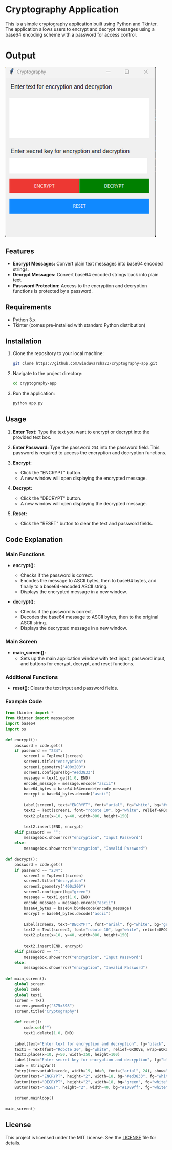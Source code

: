 # Cryptography Application

This is a simple cryptography application built using Python and Tkinter. The application allows users to encrypt and decrypt messages using a base64 encoding scheme with a password for access control.

# Output
![Main Screen](Cryptography.png)

## Features

- **Encrypt Messages:** Convert plain text messages into base64 encoded strings.
- **Decrypt Messages:** Convert base64 encoded strings back into plain text.
- **Password Protection:** Access to the encryption and decryption functions is protected by a password.

## Requirements

- Python 3.x
- Tkinter (comes pre-installed with standard Python distribution)

## Installation

1. Clone the repository to your local machine:
   ```sh
   git clone https://github.com/Binduvarsha23/cryptography-app.git
   ```

2. Navigate to the project directory:
   ```sh
   cd cryptography-app
   ```

3. Run the application:
   ```sh
   python app.py
   ```

## Usage

1. **Enter Text:** Type the text you want to encrypt or decrypt into the provided text box.

2. **Enter Password:** Type the password `234` into the password field. This password is required to access the encryption and decryption functions.

3. **Encrypt:**
   - Click the "ENCRYPT" button.
   - A new window will open displaying the encrypted message.

4. **Decrypt:**
   - Click the "DECRYPT" button.
   - A new window will open displaying the decrypted message.

5. **Reset:**
   - Click the "RESET" button to clear the text and password fields.

## Code Explanation

### Main Functions

- **encrypt():**
  - Checks if the password is correct.
  - Encodes the message to ASCII bytes, then to base64 bytes, and finally to a base64-encoded ASCII string.
  - Displays the encrypted message in a new window.

- **decrypt():**
  - Checks if the password is correct.
  - Decodes the base64 message to ASCII bytes, then to the original ASCII string.
  - Displays the decrypted message in a new window.

### Main Screen

- **main_screen():**
  - Sets up the main application window with text input, password input, and buttons for encrypt, decrypt, and reset functions.

### Additional Functions

- **reset():** Clears the text input and password fields.

### Example Code

```python
from tkinter import *
from tkinter import messagebox
import base64
import os

def encrypt():
    password = code.get()
    if password == "234":
        screen1 = Toplevel(screen)
        screen1.title("encryption")
        screen1.geometry("400x200")
        screen1.configure(bg="#ed3833")
        message = text1.get(1.0, END)
        encode_message = message.encode("ascii")
        base64_bytes = base64.b64encode(encode_message)
        encrypt = base64_bytes.decode("ascii")

        Label(screen1, text="ENCRYPT", font="arial", fg="white", bg="#ed3833").place(x=10, y=0)
        text2 = Text(screen1, font="robote 10", bg="white", relief=GROOVE, wrap=WORD, bd=0)
        text2.place(x=10, y=40, width=380, height=150)

        text2.insert(END, encrypt)
    elif password == "":
        messagebox.showerror("encryption", "Input Password")
    else:
        messagebox.showerror("encryption", "Invalid Password")

def decrypt():
    password = code.get()
    if password == "234":
        screen2 = Toplevel(screen)
        screen2.title("decryption")
        screen2.geometry("400x200")
        screen2.configure(bg="green")
        message = text1.get(1.0, END)
        encode_message = message.encode("ascii")
        base64_bytes = base64.b64decode(encode_message)
        encrypt = base64_bytes.decode("ascii")

        Label(screen2, text="DECRYPT", font="arial", fg="white", bg="green").place(x=10, y=0)
        text2 = Text(screen2, font="robote 10", bg="white", relief=GROOVE, wrap=WORD, bd=0)
        text2.place(x=10, y=40, width=380, height=150)

        text2.insert(END, encrypt)
    elif password == "":
        messagebox.showerror("encryption", "Input Password")
    else:
        messagebox.showerror("encryption", "Invalid Password")

def main_screen():
    global screen
    global code
    global text1
    screen = Tk()
    screen.geometry("375x398")
    screen.title("Cryptography")

    def reset():
        code.set("")
        text1.delete(1.0, END)

    Label(text="Enter text for encryption and decryption", fg="black", font=("calbri", 11)).place(x=10, y=10)
    text1 = Text(font="Robote 20", bg="white", relief=GROOVE, wrap=WORD, bd=0)
    text1.place(x=10, y=50, width=350, height=100)
    Label(text="Enter secret key for encryption and decryption", fg="black", font=("calbri", 11)).place(x=10, y=170)
    code = StringVar()
    Entry(textvariable=code, width=19, bd=0, font=("arial", 24), show="*").place(x=10, y=200)
    Button(text="ENCRYPT", height="2", width=18, bg="#ed3833", fg="white", bd=0, command=encrypt).place(x=10, y=250)
    Button(text="DECRYPT", height="2", width=18, bg="green", fg="white", bd=0, command=decrypt).place(x=185, y=250)
    Button(text="RESET", height="2", width=40, bg="#1089ff", fg="white", bd=0, command=reset).place(x=10, y=300)

    screen.mainloop()

main_screen()
```

## License

This project is licensed under the MIT License. See the [LICENSE](LICENSE) file for details.
```

